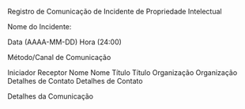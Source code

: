 Registro de Comunicação de Incidente de Propriedade Intelectual

Nome do Incidente:

Data (AAAA-MM-DD) Hora (24:00)

Método/Canal de Comunicação

Iniciador Receptor
Nome Nome
Título Título
Organização Organização
Detalhes de Contato Detalhes de Contato

Detalhes da Comunicação